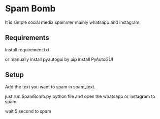 # Spam Bomb

It is simple social media spammer mainly whatsapp and instagram.

## Requirements 

Install requirement.txt

or manually install pyautogui by pip install PyAutoGUI

## Setup

Add the text you want to spam in spam_text.

just run SpamBomb.py python file and open the whatsapp or instagram to spam

wait 5 second to spam